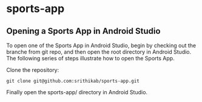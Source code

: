 # sports-app

## Opening a Sports App in Android Studio
To open one of the Sports App in Android Studio, begin by checking out the branche from git repo, and then open the root directory in Android Studio. The following series of steps illustrate how to open the Sports App.

Clone the repository:
```
git clone git@github.com:srithikab/sports-app.git
```

Finally open the sports-app/ directory in Android Studio.
